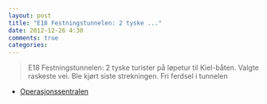 ```yaml
---
layout: post
title: "E18 Festningstunnelen: 2 tyske ..."
date: 2012-12-26 4:30
comments: true
categories: 
---
```

> E18 Festningstunnelen: 2 tyske turister på løpetur til Kiel-båten. Valgte raskeste vei. Ble kjørt siste strekningen. Fri ferdsel i tunnelen 
- [Operasjonssentralen](http://twitter.com/oslopolitiops/statuses/283912591628185601)
